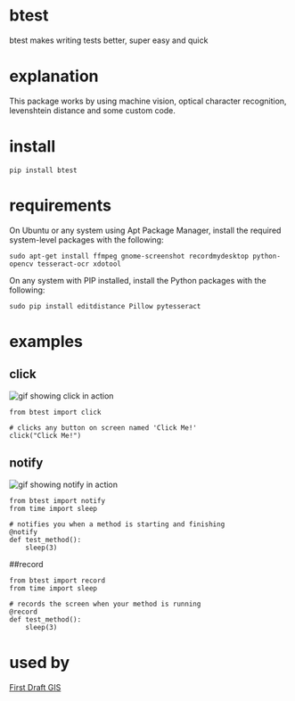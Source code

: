 # btest
btest makes writing tests better, super easy and quick

# explanation
This package works by using machine vision, optical character recognition, levenshtein distance and some custom code.

# install
```
pip install btest
```

# requirements
On Ubuntu or any system using Apt Package Manager, install the required system-level packages with the following:
```
sudo apt-get install ffmpeg gnome-screenshot recordmydesktop python-opencv tesseract-ocr xdotool
```
On any system with PIP installed, install the Python packages with the following:
```
sudo pip install editdistance Pillow pytesseract
```

# examples
## click
![gif showing click in action](https://raw.githubusercontent.com/DanielJDufour/btest/master/gifs/clickbutton.gif)
```
from btest import click

# clicks any button on screen named 'Click Me!'
click("Click Me!")
```
## notify
![gif showing notify in action](https://raw.githubusercontent.com/DanielJDufour/btest/master/gifs/notify.gif)
```
from btest import notify
from time import sleep

# notifies you when a method is starting and finishing
@notify
def test_method():
    sleep(3)
```

##record
```
from btest import record
from time import sleep

# records the screen when your method is running
@record
def test_method():
    sleep(3)
```
 
# used by
[First Draft GIS](http://firstdraftgis.com)
